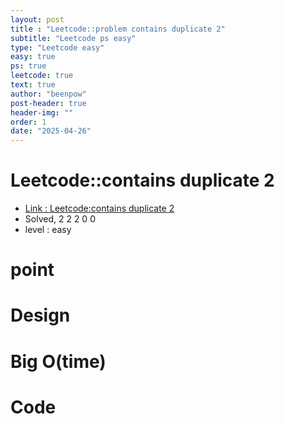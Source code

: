 ```yaml
---
layout: post
title : "Leetcode::problem contains duplicate 2"
subtitle: "Leetcode ps easy"
type: "Leetcode easy"
easy: true
ps: true
leetcode: true
text: true
author: "beenpow"
post-header: true
header-img: ""
order: 1
date: "2025-04-26"
---
```


# Leetcode::contains duplicate 2
- [Link : Leetcode:contains duplicate 2]()
- Solved, 2 2 2 0 0
- level : easy
# point

# Design


# Big O(time)

# Code

```cpp

```